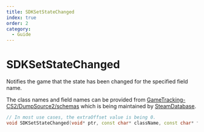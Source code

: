 ```yaml
---
title: SDKSetStateChanged
index: true
order: 2
category:
  - Guide
---
```


# SDKSetStateChanged

Notifies the game that the state has been changed for the specified field name.

The class names and field names can be provided from [GameTracking-CS2/DumpSource2/schemas](https://github.com/SteamDatabase/GameTracking-CS2/tree/master/DumpSource2/schemas) which is being maintained by [SteamDatabase](https://github.com/SteamDatabase).

```cpp
// In most use cases, the extraOffset value is being 0.
void SDKSetStateChanged(void* ptr, const char* className, const char* fieldName, int extraOffset);
```